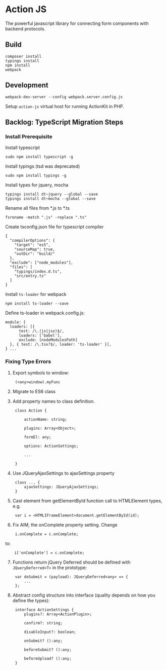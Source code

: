 Action JS
==============================

The powerful javascript library for connecting form components with backend protocols.

## Build

    composer install
    typings install
    npm install
    webpack

## Development

    webpack-dev-server --config webpack.server.config.js

Setup `action-js` virtual host for running ActionKit in PHP.

## Backlog: TypeScript Migration Steps

### Install Prerequisite

Install typescript

    sudo npm install typescript -g

Install typings (tsd was deprecated)

    sudo npm install typings -g

Install types for jquery, mocha

    typings install dt~jquery --global --save
    typings install dt~mocha --global --save

Rename all files from *.js to *.ts

    fsrename -match ".js" -replace ".ts"

Create tsconfig.json file for typescript compiler

    {
      "compilerOptions": {
        "target": "es5",
        "sourceMap": true,
        "outDir": "build/"
      },
      "exclude": ["node_modules"],
      "files": [
        "typings/index.d.ts",
        "src/entry.ts"
      ]
    }

Install `ts-loader` for webpack

    npm install ts-loader --save

Define ts-loader in webpack.config.js:

    module: {
      loaders: [{
          test: /\.(js|jsx)$/,
          loaders: ['babel'],
          exclude: [nodeModulesPath]
      }, { test: /\.tsx?$/, loader: 'ts-loader' }],
    } ... 


### Fixing Type Errors

1. Export symbols to window:

        (<any>window).myFunc

2. Migrate to ES6 class

3. Add property names to class definition.

        class Action {

            actionName: string;

            plugins: Array<Object>;

            formEl: any;

            options: ActionSettings;

            ...

        }

4. Use JQueryAjaxSettings to ajaxSettings property

        class ... {
            ajaxSettings: JQueryAjaxSettings;
        }

5. Cast element from getElementById function call to HTMLElement types, e.g.

        var i = <HTMLIFrameElement>document.getElementById(id);

6. Fix AIM, the onComplete property setting. Change

        i.onComplete = c.onComplete;

to:

        i['onComplete'] = c.onComplete;

7. Functions return jQuery Deferred should be defined with `JQueryDeferred<T>` in the prototype:

        var doSubmit = (payload): JQueryDeferred<any> => {
            ...
        };

8. Abstract config structure into interface (quality depends on how you define
   the types):

        interface ActionSettings {
            plugins?: Array<ActionPlugin>;

            confirm?: string;

            disableInput?: boolean;

            onSubmit? ():any;

            beforeSubmit? ():any;

            beforeUpload? ():any;
        }



